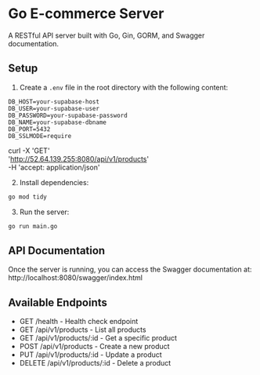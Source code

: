 # Go E-commerce Server

A RESTful API server built with Go, Gin, GORM, and Swagger documentation.

## Setup

1. Create a `.env` file in the root directory with the following content:
```env
DB_HOST=your-supabase-host
DB_USER=your-supabase-user
DB_PASSWORD=your-supabase-password
DB_NAME=your-supabase-dbname
DB_PORT=5432
DB_SSLMODE=require
```

curl -X 'GET' \
  'http://52.64.139.255:8080/api/v1/products' \
  -H 'accept: application/json'

2. Install dependencies:
```bash
go mod tidy
```

3. Run the server:
```bash
go run main.go
```

## API Documentation

Once the server is running, you can access the Swagger documentation at:
http://localhost:8080/swagger/index.html

## Available Endpoints

- GET /health - Health check endpoint
- GET /api/v1/products - List all products
- GET /api/v1/products/:id - Get a specific product
- POST /api/v1/products - Create a new product
- PUT /api/v1/products/:id - Update a product
- DELETE /api/v1/products/:id - Delete a product 